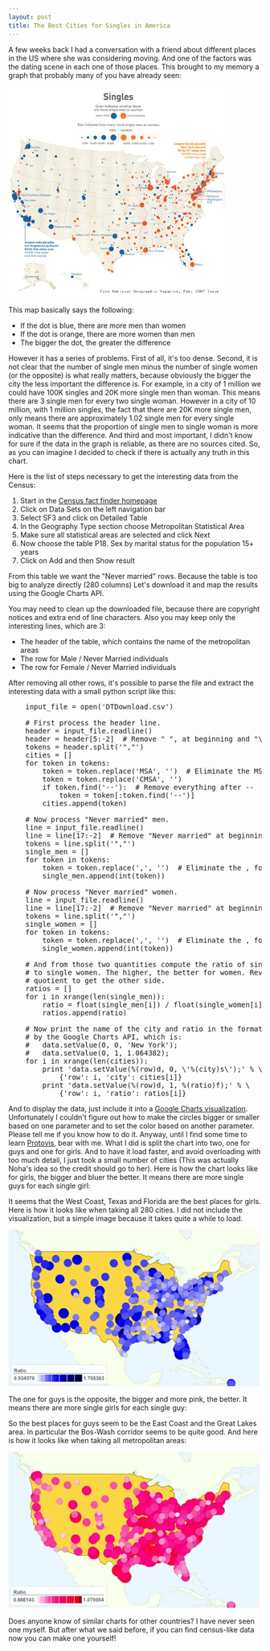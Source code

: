 ```yaml
---
layout: post
title: The Best Cities for Singles in America
---
```


<script type='text/javascript' src='https://www.google.com/jsapi'>
</script>

<p>
A few weeks back I had a conversation with a friend about different
places in the US where she was considering moving. And one of the
factors was the dating scene in each one of those places. This brought
to my memory a graph that probably many of you have already seen:
</p>


<img src="/images/national-geographic-chart.jpg"
    alt="National Geographic Chart">


<p>
This map basically says the following:
</p>
<ul>
  <li>If the dot is blue, there are more men than women</li>
  <li>If the dot is orange, there are more women than men</li>
  <li>The bigger the dot, the greater the difference</li>
</ul>

<p>
However it has a series of problems. First of all, it's too dense.
Second, it is not clear that the number of single men minus
the number of single women (or the opposite) is what really matters,
because obviously the bigger the city the less important the difference
is. For example, in a city of 1 million we could have
100K singles and 20K more single men than woman. This means there are
3 single men for every two single woman.
However in a city of 10 million, with 1 million singles, the fact that
there are 20K more single men, only means there are
approximately 1.02 single men for every single woman. It seems that
the proportion of single men to single woman is more indicative than
the difference.
And third and most important, I didn't know for sure if the data in
the graph is reliable, as there are no sources cited. So, as you can
imagine I decided to check if there is actually any truth in this
chart.
</p>

<p>
Here is the list of steps necessary to get the interesting data from
the Census:
</p>
<ol>
  <li>Start in the <a href="http://factfinder.census.gov">
    Census fact finder homepage</a></li>
  <li>Click on Data Sets on the left navigation bar</li>
  <li>Select SF3 and click on Detailed Table</li>
  <li>In the Geography Type section choose Metropolitan
    Statistical Area</li>
  <li>Make sure all statistical areas are selected and click Next</li>
  <li>Now choose the table P18. Sex by marital status for
    the population 15+ years</li>
  <li>Click on Add and then Show result</li>
</ol>

<p>
From this table we want the "Never married" rows. Because the table
is too big to analyze directly (280 columns) Let's download it and
map the results using the Google Charts API.
</p>

<p>
You may need to clean up the downloaded file, because there
are copyright notices and extra end of line characters. Also you may
keep only the interesting lines, which are 3:
</p>
<ul>
  <li>The header of the table, which contains the name of the
    metropolitan areas</li>
  <li>The row for Male / Never Married individuals</li>
  <li>The row for Female / Never Married individuals</li>
</ul>

<p>
After removing all other rows, it's possible to parse the file and
extract the interesting data with a small python script like this:
</p>

<pre>
    input_file = open('DTDownload.csv')

    # First process the header line.
    header = input_file.readline()
    header = header[5:-2]  # Remove " ", at beginning and "\n at the end.
    tokens = header.split('","')
    cities = []
    for token in tokens:
        token = token.replace('MSA', '')  # Eliminate the MSA suffix.
        token = token.replace('CMSA', '')
        if token.find('--'):  # Remove everything after --
            token = token[:token.find('--')]
        cities.append(token)

    # Now process "Never married" men.
    line = input_file.readline()
    line = line[17:-2]  # Remove "Never married" at beginning and " at end.
    tokens = line.split('","')
    single_men = []
    for token in tokens:
        token = token.replace(',', '')  # Eliminate the , for thousands.
        single_men.append(int(token))

    # Now process "Never married" women.
    line = input_file.readline()
    line = line[17:-2]  # Remove "Never married" at beginning and " at end.
    tokens = line.split('","')
    single_women = []
    for token in tokens:
        token = token.replace(',', '')  # Eliminate the , for thousands.
        single_women.append(int(token))

    # And from those two quantities compute the ratio of single men
    # to single women. The higher, the better for women. Reverse the
    # quotient to get the other side.
    ratios = []
    for i in xrange(len(single_men)):
        ratio = float(single_men[i]) / float(single_women[i])
        ratios.append(ratio)

    # Now print the name of the city and ratio in the format accepted
    # by the Google Charts API, which is:
    #   data.setValue(0, 0, 'New York');
    #   data.setValue(0, 1, 1.064382);
    for i in xrange(len(cities)):
        print 'data.setValue(%(row)d, 0, \'%(city)s\');' % \
            {'row': i, 'city': cities[i]}
        print 'data.setValue(%(row)d, 1, %(ratio)f);' % \
            {'row': i, 'ratio': ratios[i]}
</pre>

<p>
And to display the data, just include it into a
<a href="http://code.google.com/apis/ajax/playground/?type=visualization#geo_map">
  Google Charts visualization</a>.
Unfortunately I couldn't figure out how to make the circles bigger or
smaller based on one parameter and to set the color based on another
parameter. Please tell me if you know how to do it. Anyway,
until I find some time to learn
<a href="http://vis.stanford.edu/protovis/">Protovis</a>,
bear with me. What I did is
split the chart into two, one for guys and one for girls. And to have
it load faster, and avoid overloading with too much detail,
I just took a small number of cities (This was actually Noha's idea
so the credit should go to her). Here is how the chart looks like for
girls, the bigger and bluer the better. It means there are more single
guys for each single girl:
</p>

<script type="text/javascript">
  google.load('visualization', '1', {'packages': ['geomap']});
  google.setOnLoadCallback(drawMap1);

  function drawMap1() {
    var data = new google.visualization.DataTable();
    data.addRows(28);
    data.addColumn('string', 'City');
    data.addColumn('number', 'Ratio');
    data.setValue(0, 0, 'Atlanta');
    data.setValue(0, 1, 1.167621);
    data.setValue(1, 0, 'Boston');
    data.setValue(1, 1, 1.082052);
    data.setValue(2, 0, 'Chicago');
    data.setValue(2, 1, 1.128832);
    data.setValue(3, 0, 'Cleveland');
    data.setValue(3, 1, 1.080480);
    data.setValue(4, 0, 'Dallas');
    data.setValue(4, 1, 1.250400);
    data.setValue(5, 0, 'Denver');
    data.setValue(5, 1, 1.271842);
    data.setValue(6, 0, 'Detroit');
    data.setValue(6, 1, 1.121086);
    data.setValue(7, 0, 'Houston');
    data.setValue(7, 1, 1.225656);
    data.setValue(8, 0, 'Indianapolis');
    data.setValue(8, 1, 1.116891);
    data.setValue(9, 0, 'Jacksonville');
    data.setValue(9, 1, 1.184223);
    data.setValue(10, 0, 'Kansas City');
    data.setValue(10, 1, 1.137844);
    data.setValue(11, 0, 'Las Vegas');
    data.setValue(11, 1, 1.417289);
    data.setValue(12, 0, 'Los Angeles');
    data.setValue(12, 1, 1.214651);
    data.setValue(13, 0, 'Memphis');
    data.setValue(13, 1, 1.049954);
    data.setValue(14, 0, 'Miami');
    data.setValue(14, 1, 1.178491);
    data.setValue(15, 0, 'Milwaukee');
    data.setValue(15, 1, 1.089912);
    data.setValue(16, 0, 'Minneapolis');
    data.setValue(16, 1, 1.146799);
    data.setValue(17, 0, 'New Orleans');
    data.setValue(17, 1, 1.028731);
    data.setValue(18, 0, 'New York');
    data.setValue(18, 1, 1.064382);
    data.setValue(19, 0, 'Orlando');
    data.setValue(19, 1, 1.224336);
    data.setValue(20, 0, 'Philadelphia');
    data.setValue(20, 1, 1.055936);
    data.setValue(21, 0, 'Phoenix');
    data.setValue(21, 1, 1.325386);
    data.setValue(22, 0, 'Portland');
    data.setValue(22, 1, 1.253985);
    data.setValue(23, 0, 'Salt Lake City');
    data.setValue(23, 1, 1.270336);
    data.setValue(24, 0, 'San Diego');
    data.setValue(24, 1, 1.378117);
    data.setValue(25, 0, 'San Francisco');
    data.setValue(25, 1, 1.261324);
    data.setValue(26, 0, 'Seattle');
    data.setValue(26, 1, 1.270545);
    data.setValue(27, 0, 'Washington');
    data.setValue(27, 1, 1.061015);

    var options = {};
    options['region'] = 'US';
    options['width'] = 500;
    options['height'] = 300;
    options['colors'] = [0xFFFFFF, 0x0000FF, 0x000055];
    options['dataMode'] = 'markers';

    var container = document.getElementById('map_canvas1');
    var geomap = new google.visualization.GeoMap(container);
    geomap.draw(data, options);
  };
</script>

<p>
<div id='map_canvas1' style="margin-left: 40px;"></div>
</p>

<p>
It seems that the West Coast, Texas and Florida are the best places for
girls.
Here is how it looks like when taking all 280 cities. I did
not include the visualization, but a simple image because it
takes quite a while to load.
</p>

<img src="/images/best-cities-for-singles-chart-guys.jpg"
    alt="Chart of the best cities for single guys">

<p>
The one for guys is the opposite, the bigger and more pink, the better.
It means there are more single girls for each single guy:
</p>

<script type="text/javascript">
  google.load('visualization', '1', {'packages': ['geomap']});
  google.setOnLoadCallback(drawMap2);

  function drawMap2() {
    var data = new google.visualization.DataTable();
    data.addRows(28);
    data.addColumn('string', 'City');
    data.addColumn('number', 'Ratio');
    data.setValue(0, 0, 'Atlanta');
    data.setValue(0, 1, 0.856442287);
    data.setValue(1, 0, 'Boston');
    data.setValue(1, 1, 0.924170003);
    data.setValue(2, 0, 'Chicago');
    data.setValue(2, 1, 0.885871414);
    data.setValue(3, 0, 'Cleveland');
    data.setValue(3, 1, 0.925514586);
    data.setValue(4, 0, 'Dallas');
    data.setValue(4, 1, 0.799744082);
    data.setValue(5, 0, 'Denver');
    data.setValue(5, 1, 0.786261187);
    data.setValue(6, 0, 'Detroit');
    data.setValue(6, 1, 0.891992229);
    data.setValue(7, 0, 'Houston');
    data.setValue(7, 1, 0.815889613);
    data.setValue(8, 0, 'Indianapolis');
    data.setValue(8, 1, 0.895342518);
    data.setValue(9, 0, 'Jacksonville');
    data.setValue(9, 1, 0.84443555);
    data.setValue(10, 0, 'Kansas City');
    data.setValue(10, 1, 0.878855098);
    data.setValue(11, 0, 'Las Vegas');
    data.setValue(11, 1, 0.705572399);
    data.setValue(12, 0, 'Los Angeles');
    data.setValue(12, 1, 0.823281749);
    data.setValue(13, 0, 'Memphis');
    data.setValue(13, 1, 0.952422678);
    data.setValue(14, 0, 'Miami');
    data.setValue(14, 1, 0.848542755);
    data.setValue(15, 0, 'Milwaukee');
    data.setValue(15, 1, 0.917505266);
    data.setValue(16, 0, 'Minneapolis');
    data.setValue(16, 1, 0.871992389);
    data.setValue(17, 0, 'New Orleans');
    data.setValue(17, 1, 0.972071416);
    data.setValue(18, 0, 'New York');
    data.setValue(18, 1, 0.939512318);
    data.setValue(19, 0, 'Orlando');
    data.setValue(19, 1, 0.816769253);
    data.setValue(20, 0, 'Philadelphia');
    data.setValue(20, 1, 0.947027093);
    data.setValue(21, 0, 'Phoenix');
    data.setValue(21, 1, 0.75449718);
    data.setValue(22, 0, 'Portland');
    data.setValue(22, 1, 0.797457705);
    data.setValue(23, 0, 'Salt Lake City');
    data.setValue(23, 1, 0.787193309);
    data.setValue(24, 0, 'San Diego');
    data.setValue(24, 1, 0.725627795);
    data.setValue(25, 0, 'San Francisco');
    data.setValue(25, 1, 0.792817706);
    data.setValue(26, 0, 'Seattle');
    data.setValue(26, 1, 0.787063819);
    data.setValue(27, 0, 'Washington');
    data.setValue(27, 1, 0.942493744);

    var options = {};
    options['region'] = 'US';
    options['width'] = 500;
    options['height'] = 300;
    options['colors'] = [0xFFFFFF, 0xFF0088, 0xFF0022];
    options['dataMode'] = 'markers';

    var container = document.getElementById('map_canvas2');
    var geomap = new google.visualization.GeoMap(container);
    geomap.draw(data, options);
  };
</script>

<p>
<div id='map_canvas2' style="margin-left: 40px;"></div>
</p>

<p>
So the best places for guys seem to be the East Coast and the Great
Lakes area. In particular the Bos-Wash corridor seems to be quite good.
And here is how it looks like when taking all metropolitan areas:
</p>

<img src="/images/best-cities-for-singles-chart-girls.jpg"
    alt="Chart of the best cities for single girls">

<p>
Does anyone know of similar charts for other countries? I have never
seen one myself. But after what we said before, if you can find
census-like data now you can make one yourself!
</p>

